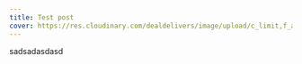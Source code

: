 ```yaml
---
title: Test post
cover: https://res.cloudinary.com/dealdelivers/image/upload/c_limit,f_auto,q_80,w_500/v1593520953/DEAL_SCENERY_2_bk98ms.jpg
---
```

sadsadasdasd